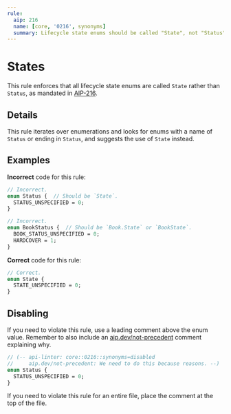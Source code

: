 ```yaml
---
rule:
  aip: 216
  name: [core, '0216', synonyms]
  summary: Lifecycle state enums should be called "State", not "Status".
---
```


# States

This rule enforces that all lifecycle state enums are called `State` rather
than `Status`, as mandated in [AIP-216][].

## Details

This rule iterates over enumerations and looks for enums with a name of
`Status` or ending in `Status`, and suggests the use of `State` instead.

## Examples

**Incorrect** code for this rule:

```proto
// Incorrect.
enum Status {  // Should be `State`.
  STATUS_UNSPECIFIED = 0;
}
```

```proto
// Incorrect.
enum BookStatus {  // Should be `Book.State` or `BookState`.
  BOOK_STATUS_UNSPECIFIED = 0;
  HARDCOVER = 1;
}
```

**Correct** code for this rule:

```proto
// Correct.
enum State {
  STATE_UNSPECIFIED = 0;
}
```

## Disabling

If you need to violate this rule, use a leading comment above the enum value.
Remember to also include an [aip.dev/not-precedent][] comment explaining why.

```proto
// (-- api-linter: core::0216::synonyms=disabled
//     aip.dev/not-precedent: We need to do this because reasons. --)
enum Status {
  STATUS_UNSPECIFIED = 0;
}
```

If you need to violate this rule for an entire file, place the comment at the
top of the file.

[aip-216]: https://aip.dev/216
[aip.dev/not-precedent]: https://aip.dev/not-precedent
